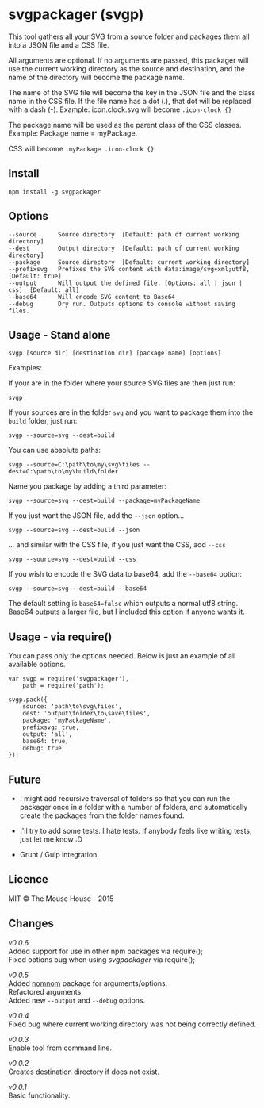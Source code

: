 svgpackager (svgp)
==================

This tool gathers all your SVG from a source folder and packages them all into a JSON file and a CSS file.

All arguments are optional. If no arguments are passed, this packager will use the current working directory as the source and destination, and the name of the directory will become the package name.

The name of the SVG file will become the key in the JSON file and the class name in the CSS file.
If the file name has a dot (.), that dot will be replaced with a dash (-).
Example:
icon.clock.svg will become `.icon-clock {}`

The package name will be used as the parent class of the CSS classes.
Example:
Package name = myPackage.

CSS will become `.myPackage .icon-clock {}`

Install
-------
    npm install -g svgpackager


Options
-------
```
--source      Source directory  [Default: path of current working directory]
--dest        Output directory  [Default: path of current working directory]
--package     Source directory  [Default: current working directory]
--prefixsvg   Prefixes the SVG content with data:image/svg+xml;utf8,  [Default: true]
--output      Will output the defined file. [Options: all | json | css]  [Default: all]
--base64      Will encode SVG content to Base64
--debug       Dry run. Outputs options to console without saving files.
```

Usage - Stand alone
-----
```
svgp [source dir] [destination dir] [package name] [options]
```

Examples:

If your are in the folder where your source SVG files are then just run:
```
svgp
```

If your sources are in the folder `svg` and you want to package them into the `build` folder, just run:
```
svgp --source=svg --dest=build
```

You can use absolute paths:
```
svgp --source=C:\path\to\my\svg\files --dest=C:\path\to\my\build\folder
```

Name you package by adding a third parameter:
```
svgp --source=svg --dest=build --package=myPackageName
```

If you just want the JSON file, add the `--json` option...
```
svgp --source=svg --dest=build --json
```

... and similar with the CSS file, if you just want the CSS, add `--css`
```
svgp --source=svg --dest=build --css
```

If you wish to encode the SVG data to base64, add the `--base64` option:
```
svgp --source=svg --dest=build --base64
```
The default setting is `base64=false` which outputs a normal utf8 string. Base64 outputs a larger file, but I included this option if anyone wants it.

Usage - via require()
---------------------
You can pass only the options needed. Below is just an example of all available options.

```
var svgp = require('svgpackager'),
    path = require('path');

svgp.pack({
    source: 'path\to\svg\files',
    dest: 'output\folder\to\save\files',
    package: 'myPackageName',
    prefixsvg: true,
    output: 'all',
    base64: true,
    debug: true
});
```

Future
------
* I might add recursive traversal of folders so that you can run the packager once in a folder with a number of folders, and automatically create the packages from the folder names found.

* I'll try to add some tests. I hate tests. If anybody feels like writing tests, just let me know :D

* Grunt / Gulp integration.


Licence
-------
MIT © The Mouse House - 2015

Changes
-------
*v0.0.6*  
Added support for use in other npm packages via require();  
Fixed options bug when using *svgpackager* via require();

*v0.0.5*  
Added [nomnom](https://www.npmjs.com/package/nomnom) package for arguments/options.  
Refactored arguments.  
Added new `--output` and `--debug` options.

*v0.0.4*  
Fixed bug where current working directory was not being correctly defined.  

*v0.0.3*  
Enable tool from command line.

*v0.0.2*  
Creates destination directory if does not exist.

*v0.0.1*  
Basic functionality.
